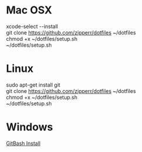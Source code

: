 #  Mac OSX
xcode-select --install  
git clone https://github.com/zipperr/dotfiles ~/dotfiles  
chmod +x ~/dotfiles/setup.sh  
~/dotfiles/setup.sh  

#  Linux
sudo apt-get install git  
git clone https://github.com/zipperr/dotfiles ~/dotfiles  
chmod +x ~/dotfiles/setup.sh  
~/dotfiles/setup.sh  

#  Windows
[GitBash Install](http://gitforwindows.org)  

